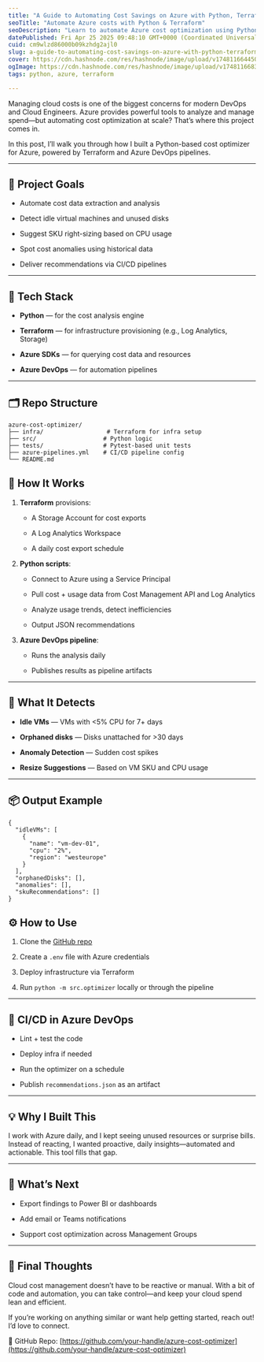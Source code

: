 ```yaml
---
title: "A Guide to Automating Cost Savings on Azure with Python, Terraform & Azure DevOps"
seoTitle: "Automate Azure costs with Python & Terraform"
seoDescription: "Learn to automate Azure cost optimization using Python, Terraform, and Azure DevOps for efficient cloud spend management"
datePublished: Fri Apr 25 2025 09:48:10 GMT+0000 (Coordinated Universal Time)
cuid: cm9wlzd86000b09kzhdg2ajl0
slug: a-guide-to-automating-cost-savings-on-azure-with-python-terraform-and-azure-devops
cover: https://cdn.hashnode.com/res/hashnode/image/upload/v1748116644506/2331a5bf-4b38-4d9d-ad86-776d3dcde23f.png
ogImage: https://cdn.hashnode.com/res/hashnode/image/upload/v1748116683722/b6ca7de4-f6a0-404f-af8e-f1e51932bfda.png
tags: python, azure, terraform

---
```


Managing cloud costs is one of the biggest concerns for modern DevOps and Cloud Engineers. Azure provides powerful tools to analyze and manage spend—but automating cost optimization at scale? That’s where this project comes in.

In this post, I’ll walk you through how I built a Python-based cost optimizer for Azure, powered by Terraform and Azure DevOps pipelines.

---

## **🚀 Project Goals**

* Automate cost data extraction and analysis
    
* Detect idle virtual machines and unused disks
    
* Suggest SKU right-sizing based on CPU usage
    
* Spot cost anomalies using historical data
    
* Deliver recommendations via CI/CD pipelines
    

---

## **🧱 Tech Stack**

* **Python** — for the cost analysis engine
    
* **Terraform** — for infrastructure provisioning (e.g., Log Analytics, Storage)
    
* **Azure SDKs** — for querying cost data and resources
    
* **Azure DevOps** — for automation pipelines
    

---

## **🗂️ Repo Structure**

```plaintext
azure-cost-optimizer/
├── infra/                  # Terraform for infra setup
├── src/                   # Python logic
├── tests/                 # Pytest-based unit tests
├── azure-pipelines.yml    # CI/CD pipeline config
└── README.md
```

## **🔧 How It Works**

1. **Terraform** provisions:
    
    * A Storage Account for cost exports
        
    * A Log Analytics Workspace
        
    * A daily cost export schedule
        
2. **Python scripts**:
    
    * Connect to Azure using a Service Principal
        
    * Pull cost + usage data from Cost Management API and Log Analytics
        
    * Analyze usage trends, detect inefficiencies
        
    * Output JSON recommendations
        
3. **Azure DevOps pipeline**:
    
    * Runs the analysis daily
        
    * Publishes results as pipeline artifacts
        

---

## **🧠 What It Detects**

* **Idle VMs** — VMs with &lt;5% CPU for 7+ days
    
* **Orphaned disks** — Disks unattached for &gt;30 days
    
* **Anomaly Detection** — Sudden cost spikes
    
* **Resize Suggestions** — Based on VM SKU and CPU usage
    

---

## **📦 Output Example**

```plaintext
{
  "idleVMs": [
    {
      "name": "vm-dev-01",
      "cpu": "2%",
      "region": "westeurope"
    }
  ],
  "orphanedDisks": [],
  "anomalies": [],
  "skuRecommendations": []
}
```

## **⚙️ How to Use**

1. Clone the [GitHub repo](https://github.com/your-handle/azure-cost-optimizer)
    
2. Create a `.env` file with Azure credentials
    
3. Deploy infrastructure via Terraform
    
4. Run `python -m src.optimizer` locally or through the pipeline
    

---

## **🤖 CI/CD in Azure DevOps**

* Lint + test the code
    
* Deploy infra if needed
    
* Run the optimizer on a schedule
    
* Publish `recommendations.json` as an artifact
    

---

## **💡 Why I Built This**

I work with Azure daily, and I kept seeing unused resources or surprise bills. Instead of reacting, I wanted proactive, daily insights—automated and actionable. This tool fills that gap.

---

## **🧩 What’s Next**

* Export findings to Power BI or dashboards
    
* Add email or Teams notifications
    
* Support cost optimization across Management Groups
    

---

## **👋 Final Thoughts**

Cloud cost management doesn’t have to be reactive or manual. With a bit of code and automation, you can take control—and keep your cloud spend lean and efficient.

If you’re working on anything similar or want help getting started, reach out! I’d love to connect.

🔗 GitHub Repo: [https://github.com/your-handle/azure-cost-optimizer](https://github.com/your-handle/azure-cost-optimizer)